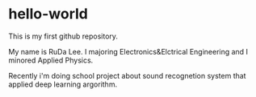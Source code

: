 # hello-world
This is my first github repository.

My name is RuDa Lee.
I majoring Electronics&Elctrical Engineering and I minored Applied Physics.

Recently i'm doing school project about sound recognetion system that applied deep learning argorithm.
